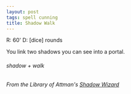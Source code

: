 ```yaml
---
layout: post
tags: spell cunning
title: Shadow Walk
---
```

R: 60'  D: [dice] rounds

You link two shadows you can see into a portal.

###### shadow + walk
###### *From the Library of Attman's [Shadow Wizard](https://attnam.blogspot.com/2018/10/class-shadow-wizard.html)*
